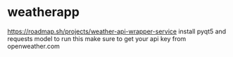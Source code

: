 # weatherapp
https://roadmap.sh/projects/weather-api-wrapper-service
install pyqt5 and requests model to run this
make sure to get your api key from openweather.com
